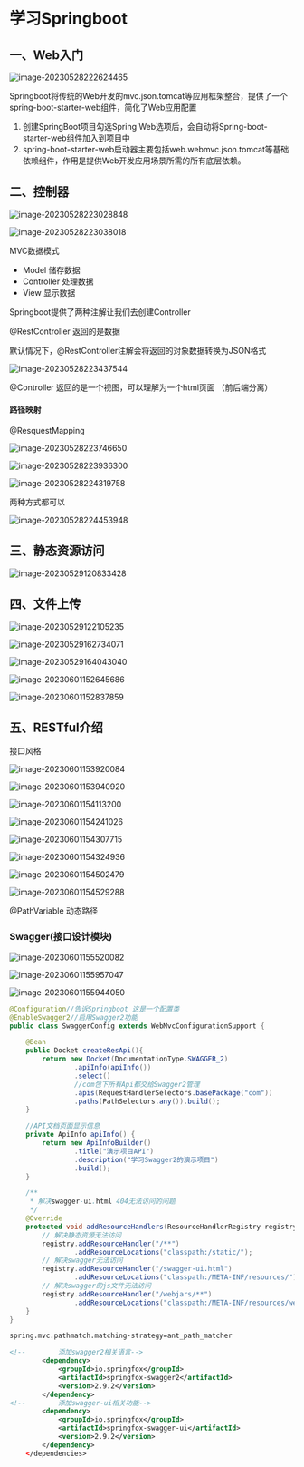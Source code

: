 # 学习Springboot

## 一、Web入门

![image-20230528222624465](C:\Users\14399\AppData\Roaming\Typora\typora-user-images\image-20230528222624465.png)

Springboot将传统的Web开发的mvc.json.tomcat等应用框架整合，提供了一个spring-boot-starter-web组件，简化了Web应用配置

1. 创建SpringBoot项目勾选Spring Web选项后，会自动将Spring-boot-starter-web组件加入到项目中
2. spring-boot-starter-web启动器主要包括web.webmvc.json.tomcat等基础依赖组件，作用是提供Web开发应用场景所需的所有底层依赖。

## 二、控制器

![image-20230528223028848](C:\Users\14399\AppData\Roaming\Typora\typora-user-images\image-20230528223028848.png)

![image-20230528223038018](C:\Users\14399\AppData\Roaming\Typora\typora-user-images\image-20230528223038018.png)

MVC数据模式

- Model 储存数据
- Controller 处理数据
- View 显示数据



Springboot提供了两种注解让我们去创建Controller

@RestController 返回的是数据

默认情况下，@RestController注解会将返回的对象数据转换为JSON格式

![image-20230528223437544](C:\Users\14399\AppData\Roaming\Typora\typora-user-images\image-20230528223437544.png)

@Controller 返回的是一个视图，可以理解为一个html页面 （前后端分离）



#### 路径映射

@ResquestMapping

![image-20230528223746650](C:\Users\14399\AppData\Roaming\Typora\typora-user-images\image-20230528223746650.png)

![image-20230528223936300](C:\Users\14399\AppData\Roaming\Typora\typora-user-images\image-20230528223936300.png)

![image-20230528224319758](C:\Users\14399\AppData\Roaming\Typora\typora-user-images\image-20230528224319758.png)

两种方式都可以



![image-20230528224453948](C:\Users\14399\AppData\Roaming\Typora\typora-user-images\image-20230528224453948.png)



## 三、静态资源访问

![image-20230529120833428](C:\Users\14399\AppData\Roaming\Typora\typora-user-images\image-20230529120833428.png)



## 四、文件上传

![image-20230529122105235](C:\Users\14399\AppData\Roaming\Typora\typora-user-images\image-20230529122105235.png)

![image-20230529162734071](C:\Users\14399\AppData\Roaming\Typora\typora-user-images\image-20230529162734071.png)



![image-20230529164043040](C:\Users\14399\AppData\Roaming\Typora\typora-user-images\image-20230529164043040.png)

![image-20230601152645686](C:\Users\14399\AppData\Roaming\Typora\typora-user-images\image-20230601152645686.png)

![image-20230601152837859](C:\Users\14399\AppData\Roaming\Typora\typora-user-images\image-20230601152837859.png)

## 五、RESTful介绍

接口风格

![image-20230601153920084](C:\Users\14399\AppData\Roaming\Typora\typora-user-images\image-20230601153920084.png)

![image-20230601153940920](C:\Users\14399\AppData\Roaming\Typora\typora-user-images\image-20230601153940920.png)

![image-20230601154113200](C:\Users\14399\AppData\Roaming\Typora\typora-user-images\image-20230601154113200.png)

![image-20230601154241026](C:\Users\14399\AppData\Roaming\Typora\typora-user-images\image-20230601154241026.png)

![image-20230601154307715](C:\Users\14399\AppData\Roaming\Typora\typora-user-images\image-20230601154307715.png)

![image-20230601154324936](C:\Users\14399\AppData\Roaming\Typora\typora-user-images\image-20230601154324936.png)

![image-20230601154502479](C:\Users\14399\AppData\Roaming\Typora\typora-user-images\image-20230601154502479.png)

![image-20230601154529288](C:\Users\14399\AppData\Roaming\Typora\typora-user-images\image-20230601154529288.png)

@PathVariable 动态路径







### Swagger(接口设计模块)

![image-20230601155520082](C:\Users\14399\AppData\Roaming\Typora\typora-user-images\image-20230601155520082.png)

![image-20230601155957047](C:\Users\14399\AppData\Roaming\Typora\typora-user-images\image-20230601155957047.png)

![image-20230601155944050](C:\Users\14399\AppData\Roaming\Typora\typora-user-images\image-20230601155944050.png)

```java
@Configuration//告诉Springboot 这是一个配置类
@EnableSwagger2//启用Swagger2功能
public class SwaggerConfig extends WebMvcConfigurationSupport {

    @Bean
    public Docket createResApi(){
        return new Docket(DocumentationType.SWAGGER_2)
                .apiInfo(apiInfo())
                .select()
                //com包下所有Api都交给Swagger2管理
                .apis(RequestHandlerSelectors.basePackage("com"))
                .paths(PathSelectors.any()).build();
    }

    //API文档页面显示信息
    private ApiInfo apiInfo() {
        return new ApiInfoBuilder()
                .title("演示项目API")
                .description("学习Swagger2的演示项目")
                .build();
    }

    /**
     * 解决swagger-ui.html 404无法访问的问题
     */
    @Override
    protected void addResourceHandlers(ResourceHandlerRegistry registry) {
        // 解决静态资源无法访问
        registry.addResourceHandler("/**")
                .addResourceLocations("classpath:/static/");
        // 解决swagger无法访问
        registry.addResourceHandler("/swagger-ui.html")
                .addResourceLocations("classpath:/META-INF/resources/");
        // 解决swagger的js文件无法访问
        registry.addResourceHandler("/webjars/**")
                .addResourceLocations("classpath:/META-INF/resources/webjars/");
    }
}

```

```xml
spring.mvc.pathmatch.matching-strategy=ant_path_matcher
```

```xml
<!--        添加swagger2相关语言-->
        <dependency>
            <groupId>io.springfox</groupId>
            <artifactId>springfox-swagger2</artifactId>
            <version>2.9.2</version>
        </dependency>
<!--        添加swagger-ui相关功能-->
        <dependency>
            <groupId>io.springfox</groupId>
            <artifactId>springfox-swagger-ui</artifactId>
            <version>2.9.2</version>
        </dependency>
    </dependencies>
```